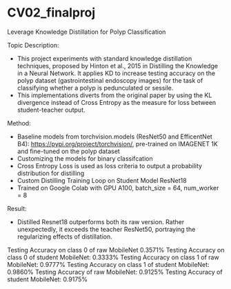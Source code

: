 # CV02_finalproj
Leverage Knowledge Distillation for Polyp Classification 

Topic Description: 
  - This project experiments with standard knowledge distillation techniques, proposed by Hinton et al., 2015 in Distilling the Knowledge in a Neural Network. It applies KD to increase testing accuracy on the polyp dataset (gastrointestinal endoscopy images) for the task of classifying whether a polyp is pedunculated or sessile. 
  - This implementations diverts from the original paper by using the KL divergence instead of Cross Entropy as the measure for loss between student-teacher output.

Method: 
  - Baseline models from torchvision.models (ResNet50 and EfficentNet B4): https://pypi.org/project/torchvision/, pre-trained on IMAGENET 1K and fine-tuned on the polyp dataset
  - Customizing the models for binary classifcation
  - Cross Entropy Loss is used as loss criteria to output a probability distribution for distilling
  - Custom Distilling Training Loop on Student Model ResNet18
  - Trained on Google Colab with GPU A100, batch_size = 64, num_worker = 8

Result: 
  - Distilled Resnet18 outperforms both its raw version. Rather unexpectedly, it exceeds the teacher ResNet50, portraying the regularizing effects of distillation.

Testing Accuracy on class 0 of raw MobileNet 0.3571%
Testing Accuracy on class 0 of student MobileNet: 0.3333%
Testing Accuracy on class 1 of raw MobileNet: 0.9777%
Testing Accuracy on class 1 of student MobileNet: 0.9860%
Testing Accuracy of raw MobileNet: 0.9125%
Testing Accuracy of student MobileNet: 0.9175%
